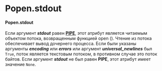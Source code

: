 # Popen.stdout

#### Popen.stdout

Если аргумент _**stdout**_ равен [**PIPE**](https://treasuremaster.gitbook.io/python-docs/parallelnoe-vypolnenie/subprocess/subprocess.pipe), этот атрибут является читаемым объектом потока, возвращенным функцией open \(\). Чтение из потока обеспечивает вывод дочернего процесса. Если были указаны аргументы _**encoding**_ или _**errors**_ или аргумент _**universal\_newlines**_ был `True`, поток является текстовым потоком, в противном случае это поток байтов. Если аргумент _**stdout**_ не был равен **PIPE**, этот атрибут имеет значение `None`.

